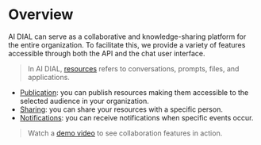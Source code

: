 # Overview

AI DIAL can serve as a collaborative and knowledge-sharing platform for the entire organization. To facilitate this, we provide a variety of features accessible through both the API and the chat user interface.

> In AI DIAL, [resources](/docs/architecture.md#resources) refers to conversations, prompts, files, and applications. 

* [Publication](/docs/tutorials/collaboration/2.enable-publications.md): you can publish resources making them accessible to the selected audience in your organization.
* [Sharing](/docs/tutorials/collaboration/3.sharing.md): you can share your resources with a specific person.
* [Notifications](/docs/tutorials/collaboration/4.notifications.md): you can receive notifications when specific events occur.


> Watch a [demo video](/docs/video%20demos/5.dial-collaboration.md) to see collaboration features in action.